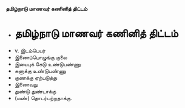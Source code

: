 **தமிழ்நாடு மாணவர் கணினித் திட்டம்**
- # தமிழ்நாடு மாணவர் கணினித் திட்டம்
- v. இடம்பெயர்
- இணைப்பொழுங்கு குலை
- இயைபுக் கேடு உண்டுபண்ணு
- சுளுக்கு உண்டுபண்ணு
- குணக்கு ஏற்படுத்து
- இணைவறு
- துண்டு துண்டாக்கு
- (மண்) தொடர்பற்றதாக்கு.


